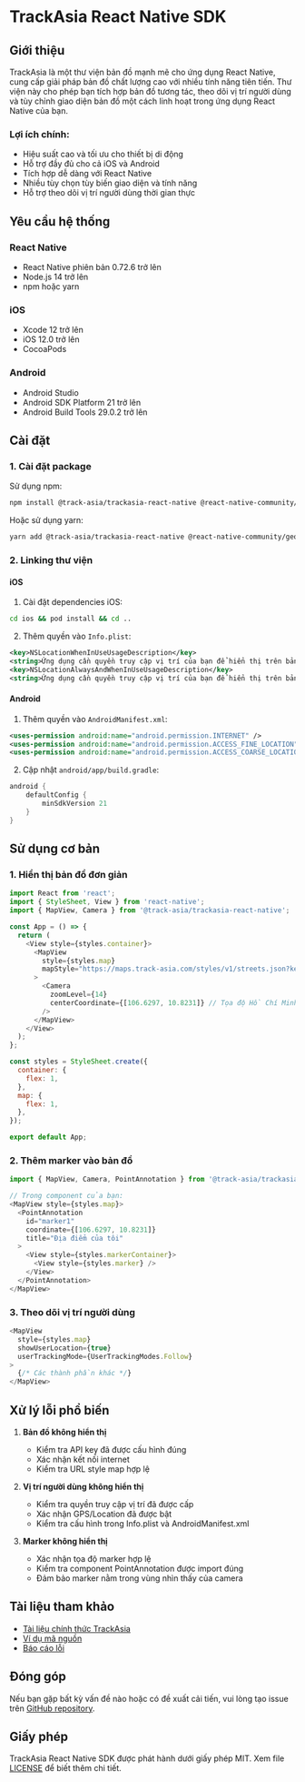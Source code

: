 # TrackAsia React Native SDK

## Giới thiệu

TrackAsia là một thư viện bản đồ mạnh mẽ cho ứng dụng React Native, cung cấp giải pháp bản đồ chất lượng cao với nhiều tính năng tiên tiến. Thư viện này cho phép bạn tích hợp bản đồ tương tác, theo dõi vị trí người dùng và tùy chỉnh giao diện bản đồ một cách linh hoạt trong ứng dụng React Native của bạn.

### Lợi ích chính:
- Hiệu suất cao và tối ưu cho thiết bị di động
- Hỗ trợ đầy đủ cho cả iOS và Android
- Tích hợp dễ dàng với React Native
- Nhiều tùy chọn tùy biến giao diện và tính năng
- Hỗ trợ theo dõi vị trí người dùng thời gian thực

## Yêu cầu hệ thống

### React Native
- React Native phiên bản 0.72.6 trở lên
- Node.js 14 trở lên
- npm hoặc yarn

### iOS
- Xcode 12 trở lên
- iOS 12.0 trở lên
- CocoaPods

### Android
- Android Studio
- Android SDK Platform 21 trở lên
- Android Build Tools 29.0.2 trở lên

## Cài đặt

### 1. Cài đặt package

Sử dụng npm:
```bash
npm install @track-asia/trackasia-react-native @react-native-community/geolocation
```

Hoặc sử dụng yarn:
```bash
yarn add @track-asia/trackasia-react-native @react-native-community/geolocation
```

### 2. Linking thư viện

#### iOS
1. Cài đặt dependencies iOS:
```bash
cd ios && pod install && cd ..
```

2. Thêm quyền vào `Info.plist`:
```xml
<key>NSLocationWhenInUseUsageDescription</key>
<string>Ứng dụng cần quyền truy cập vị trí của bạn để hiển thị trên bản đồ</string>
<key>NSLocationAlwaysAndWhenInUseUsageDescription</key>
<string>Ứng dụng cần quyền truy cập vị trí của bạn để hiển thị trên bản đồ</string>
```

#### Android
1. Thêm quyền vào `AndroidManifest.xml`:
```xml
<uses-permission android:name="android.permission.INTERNET" />
<uses-permission android:name="android.permission.ACCESS_FINE_LOCATION" />
<uses-permission android:name="android.permission.ACCESS_COARSE_LOCATION" />
```

2. Cập nhật `android/app/build.gradle`:
```gradle
android {
    defaultConfig {
        minSdkVersion 21
    }
}
```

## Sử dụng cơ bản

### 1. Hiển thị bản đồ đơn giản

```javascript
import React from 'react';
import { StyleSheet, View } from 'react-native';
import { MapView, Camera } from '@track-asia/trackasia-react-native';

const App = () => {
  return (
    <View style={styles.container}>
      <MapView
        style={styles.map}
        mapStyle="https://maps.track-asia.com/styles/v1/streets.json?key=your_api_key"
      >
        <Camera
          zoomLevel={14}
          centerCoordinate={[106.6297, 10.8231]} // Tọa độ Hồ Chí Minh
        />
      </MapView>
    </View>
  );
};

const styles = StyleSheet.create({
  container: {
    flex: 1,
  },
  map: {
    flex: 1,
  },
});

export default App;
```

### 2. Thêm marker vào bản đồ

```javascript
import { MapView, Camera, PointAnnotation } from '@track-asia/trackasia-react-native';

// Trong component của bạn:
<MapView style={styles.map}>
  <PointAnnotation
    id="marker1"
    coordinate={[106.6297, 10.8231]}
    title="Địa điểm của tôi"
  >
    <View style={styles.markerContainer}>
      <View style={styles.marker} />
    </View>
  </PointAnnotation>
</MapView>
```

### 3. Theo dõi vị trí người dùng

```javascript
<MapView
  style={styles.map}
  showUserLocation={true}
  userTrackingMode={UserTrackingModes.Follow}
>
  {/* Các thành phần khác */}
</MapView>
```

## Xử lý lỗi phổ biến

1. **Bản đồ không hiển thị**
   - Kiểm tra API key đã được cấu hình đúng
   - Xác nhận kết nối internet
   - Kiểm tra URL style map hợp lệ

2. **Vị trí người dùng không hiển thị**
   - Kiểm tra quyền truy cập vị trí đã được cấp
   - Xác nhận GPS/Location đã được bật
   - Kiểm tra cấu hình trong Info.plist và AndroidManifest.xml

3. **Marker không hiển thị**
   - Xác nhận tọa độ marker hợp lệ
   - Kiểm tra component PointAnnotation được import đúng
   - Đảm bảo marker nằm trong vùng nhìn thấy của camera

## Tài liệu tham khảo

- [Tài liệu chính thức TrackAsia](https://github.com/track-asia/trackasia-react-native)
- [Ví dụ mã nguồn](https://github.com/track-asia/trackasia-react-native/tree/main/example)
- [Báo cáo lỗi](https://github.com/track-asia/trackasia-react-native/issues)

## Đóng góp

Nếu bạn gặp bất kỳ vấn đề nào hoặc có đề xuất cải tiến, vui lòng tạo issue trên [GitHub repository](https://github.com/track-asia/trackasia-react-native/issues).

## Giấy phép

TrackAsia React Native SDK được phát hành dưới giấy phép MIT. Xem file [LICENSE](LICENSE) để biết thêm chi tiết. 